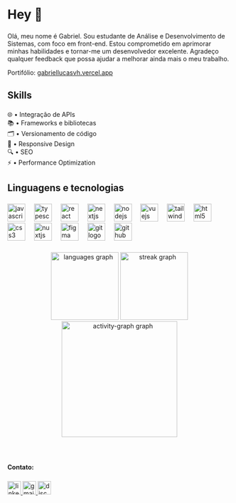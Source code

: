 <h1 align="left">Hey 👋</h1>

###

<p align="left">Olá, meu nome é Gabriel. Sou estudante de Análise e Desenvolvimento de Sistemas, com foco em front-end. Estou comprometido em aprimorar minhas habilidades e tornar-me um desenvolvedor excelente. Agradeço qualquer feedback que possa ajudar a melhorar ainda mais o meu trabalho.</p>

Portifólio: [gabriellucasvh.vercel.app](https://gabriellucasvh.vercel.app)

###

<h2 align="left">Skills</h2>

###

<p align="left">
  🌐 • Integração de APIs<br>
  📚 • Frameworks e bibliotecas<br>
  🗂️ • Versionamento de código<br>
  🤳 • Responsive Design<br>
  🔍 • SEO<br>
  ⚡ • Performance Optimization
</p>


###

<h2 align="left">Linguagens e tecnologias</h2>

###

<div align="left">
  <img src="https://cdn.jsdelivr.net/gh/devicons/devicon/icons/javascript/javascript-original.svg" height="40" alt="javascript logo"  />
  <img width="12" />
  <img src="https://cdn.jsdelivr.net/gh/devicons/devicon/icons/typescript/typescript-original.svg" height="40" alt="typescript logo"  />
  <img width="12" />
  <img src="https://cdn.jsdelivr.net/gh/devicons/devicon/icons/react/react-original.svg" height="40" alt="react logo"  />
  <img width="12" />
  <img src="https://cdn.jsdelivr.net/gh/devicons/devicon/icons/nextjs/nextjs-original.svg" height="40" alt="nextjs logo"  />
  <img width="12" />
  <img src="https://cdn.jsdelivr.net/gh/devicons/devicon/icons/nodejs/nodejs-original.svg" height="40" alt="nodejs logo"  />
  <img width="12" />
  <img src="https://cdn.jsdelivr.net/gh/devicons/devicon/icons/vuejs/vuejs-original.svg" height="40" alt="vuejs logo"  />
  <img width="12" />
  <img src="https://cdn.jsdelivr.net/gh/devicons/devicon/icons/tailwindcss/tailwindcss-original-wordmark.svg" height="40" alt="tailwindcss logo"  />
  <img width="12" />
  <img src="https://cdn.jsdelivr.net/gh/devicons/devicon/icons/html5/html5-original.svg" height="40" alt="html5 logo"  />
  <img width="12" />
  <img src="https://cdn.jsdelivr.net/gh/devicons/devicon/icons/css3/css3-original.svg" height="40" alt="css3 logo"  />
  <img width="12" />
  <img src="https://cdn.jsdelivr.net/gh/devicons/devicon/icons/nuxtjs/nuxtjs-original.svg" height="40" alt="nuxtjs logo"  />
  <img width="12" />
  <img src="https://cdn.jsdelivr.net/gh/devicons/devicon/icons/figma/figma-original.svg" height="40" alt="figma logo"  />
  <img width="12" />
  <img src="https://cdn.jsdelivr.net/gh/devicons/devicon/icons/git/git-original.svg" height="40" alt="git logo"  />
  <img width="12" />
  <img src="https://cdn.jsdelivr.net/gh/devicons/devicon/icons/github/github-original.svg" height="40" alt="github logo"  />
</div>

###

<div align="center">
  <img src="https://github-readme-stats.vercel.app/api/top-langs?username=gabriellucasvh&locale=pt-br&hide_title=false&layout=compact&card_width=320&langs_count=6&theme=tokyonight&hide_border=true&order=2&custom_title=Linguagens%20mais%20utilizadas" height="152" alt="languages graph"  />
  <img src="https://streak-stats.demolab.com?user=gabriellucasvh&locale=pt-br&mode=daily&theme=tokyonight&hide_border=true&border_radius=5&order=3" height="152" alt="streak graph"  />
  <img src="https://github-readme-activity-graph.vercel.app/graph?username=gabriellucasvh&radius=16&theme=tokyo-night&area=true&order=5&custom_title=Contribui%C3%A7%C3%B5es&hide_border=true" height="260" alt="activity-graph graph"  />
</div>

###

<br clear="both">

<h4 align="left">Contato:</h4>

###

<div align="left">
  <a href="https://www.linkedin.com/in/gabriellucasvh/" target="_blank">
    <img src="https://img.shields.io/static/v1?message=LinkedIn&logo=linkedin&label=&color=0077B5&logoColor=white&labelColor=&style=for-the-badge" height="30" alt="linkedin logo"  />
  </a>
  <a href="gabriellucasvh@gmail.com" target="_blank">
    <img src="https://img.shields.io/static/v1?message=Gmail&logo=gmail&label=&color=D14836&logoColor=white&labelColor=&style=for-the-badge" height="30" alt="gmail logo"  />
  </a>
  <a href="https://discord.com/users/337261664086786052" target="_blank">
    <img src="https://img.shields.io/static/v1?message=Discord&logo=discord&label=&color=7289DA&logoColor=white&labelColor=&style=for-the-badge" height="30" alt="discord logo"  />
  </a>
</div>

###
